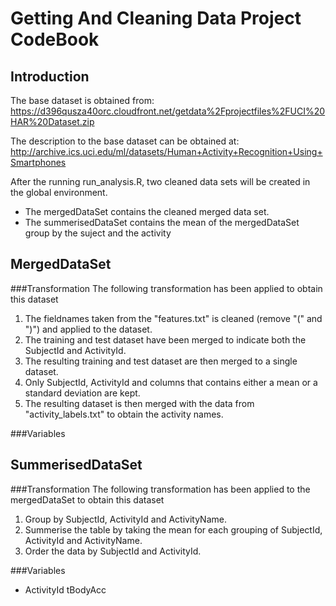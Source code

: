 # Getting And Cleaning Data Project CodeBook

## Introduction
The base dataset is obtained from:
https://d396qusza40orc.cloudfront.net/getdata%2Fprojectfiles%2FUCI%20HAR%20Dataset.zip

The description to the base dataset can be obtained at:
http://archive.ics.uci.edu/ml/datasets/Human+Activity+Recognition+Using+Smartphones 

After the running run_analysis.R, two cleaned data sets will be created in the global environment. 
- The mergedDataSet contains the cleaned merged data set.
- The summerisedDataSet contains the mean of the mergedDataSet group by the suject and the activity

## MergedDataSet

###Transformation
The following transformation has been applied to obtain this dataset
1. The fieldnames taken from the "features.txt" is cleaned (remove "(" and ")") and applied to the dataset.
2. The training and test dataset have been merged to indicate both the SubjectId and ActivityId.
3. The resulting training and test dataset are then merged to a single dataset.
4. Only SubjectId, ActivityId and columns that contains either a mean or a standard deviation are kept.
5. The resulting dataset is then merged with the data from "activity_labels.txt" to obtain the activity names.

###Variables


## SummerisedDataSet

###Transformation
The following transformation has been applied to the mergedDataSet to obtain this dataset
1. Group by SubjectId, ActivityId and ActivityName.
2. Summerise the table by taking the mean for each grouping of SubjectId, ActivityId and ActivityName.
3. Order the data by SubjectId and ActivityId.
 
###Variables
- ActivityId tBodyAcc
